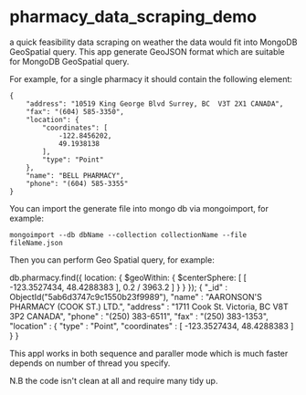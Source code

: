# pharmacy_data_scraping_demo
a quick feasibility data scraping on weather the data would fit into MongoDB GeoSpatial query.
This app generate GeoJSON format which are suitable for MongoDB GeoSpatial query.

For example, for a single pharmacy it should contain the following element:

```
{
    "address": "10519 King George Blvd Surrey, BC  V3T 2X1 CANADA",
    "fax": "(604) 585-3350",
    "location": {
        "coordinates": [
            -122.8456202,
            49.1938138
        ],
        "type": "Point"
    },
    "name": "BELL PHARMACY",
    "phone": "(604) 585-3355"
}
````

You can import the generate file into mongo db via mongoimport, for example:
```
mongoimport --db dbName --collection collectionName --file fileName.json 
```

Then you can perform Geo Spatial query, for example:

db.pharmacy.find({ location:    { $geoWithin:       { $centerSphere: [ [ -123.3527434, 48.4288383 ], 0.2 / 3963.2 ] } } });
{ "_id" : ObjectId("5ab6d3747c9c1550b23f9989"), "name" : "AARONSON'S PHARMACY (COOK ST.) LTD.", "address" : "1711 Cook St. Victoria, BC  V8T 3P2 CANADA", "phone" : "(250) 383-6511", "fax" : "(250) 383-1353", "location" : { "type" : "Point", "coordinates" : [ -123.3527434, 48.4288383 ] } }


This appl works in both sequence and paraller mode which is much faster depends on number of thread you specify.

N.B the code isn't clean at all and require many tidy up.
